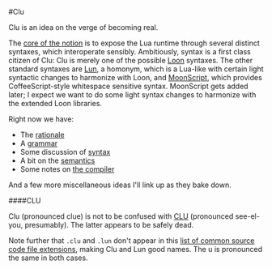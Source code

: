 #Clu

Clu is an idea on the verge of becoming real. 

The [core of the notion](precepts.md) is to expose the Lua runtime through several distinct syntaxes, which interoperate sensibly. Ambitiously, syntax is a first class citizen of Clu: Clu is merely one of the possible [Loon](../Loon.md) syntaxes. The other standard syntaxes are [Lun](../lun.md), a homonym, which is a Lua-like with certain light syntactic changes to harmonize with Loon, and [MoonScript](http://moonscript.org/), which provides CoffeeScript-style whitespace sensitive syntax. MoonScript gets added later; I expect we want to do some light syntax changes to harmonize with the extended Loon libraries. 

Right now we have:

- The [rationale](rationale.md)
- A [grammar](Grammar.md)
- Some discussion of [syntax](syntax.md)
- A bit on the [semantics](semantics.md)
- Some notes on [the compiler](compiling.md)

And a few more miscellaneous ideas I'll link up as they bake down. 


####CLU

Clu (pronounced clue) is not to be confused with [CLU](http://en.wikipedia.org/wiki/CLU_%28programming_language%29) (pronounced see-el-you, presumably). The latter appears to be safely dead. 

Note further that `.clu` and `.lun` don't appear in this [list of common source code file extensions](http://www.file-extensions.org/filetype/extension/name/source-code-and-script-files), making Clu and Lun good names. The u is pronounced the same in both cases. 
